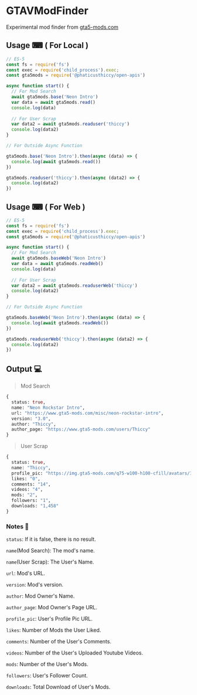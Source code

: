 # GTAVModFinder
Experimental mod finder from [gta5-mods.com](https://www.gta5-mods.com/)

##


## Usage ⌨ ( For Local )
```js
// ES-5
const fs = require('fs')
const exec = require('child_process').exec;
const gta5mods = require('@phaticusthiccy/open-apis')

async function start() {
  // For Mod Search
  await gta5mods.base('Neon Intro')
  var data = await gta5mods.read()
  console.log(data)
  
  // For User Scrap
  var data2 = await gta5mods.readuser('thiccy')
  console.log(data2)
}

// For Outside Async Function

gta5mods.base('Neon Intro').then(async (data) => {
  console.log(await gta5mods.read())
})

gta5mods.readuser('thiccy').then(async (data2) => {
  console.log(data2)
})
```

## Usage ⌨ ( For Web )
```js
// ES-5
const fs = require('fs')
const exec = require('child_process').exec;
const gta5mods = require('@phaticusthiccy/open-apis')

async function start() {
  // For Mod Search
  await gta5mods.baseWeb('Neon Intro')
  var data = await gta5mods.readWeb()
  console.log(data)
  
  // For User Scrap
  var data2 = await gta5mods.readuserWeb('thiccy')
  console.log(data2)
}

// For Outside Async Function

gta5mods.baseWeb('Neon Intro').then(async (data) => {
  console.log(await gta5mods.readWeb())
})

gta5mods.readuserWeb('thiccy').then(async (data2) => {
  console.log(data2)
})
```

## Output 💻

> Mod Search

```graphql
{
  status: true,
  name: "Neon Rockstar Intro",
  url: "https://www.gta5-mods.com/misc/neon-rockstar-intro",
  version: "3.0",
  author: "Thiccy",
  author_page: "https://www.gta5-mods.com/users/Thiccy"
}
```

> User Scrap

```graphql
{
  status: true,
  name: "Thiccy",
  profile_pic: "https://img.gta5-mods.com/q75-w100-h100-cfill/avatars/1358134/d7b595-tumblr_oshm2jYFiT1w320ago8_400.jpg",
  likes: "0",
  comments: "14",
  videos: "4",
  mods: "2",
  followers: "1",
  downloads: "1,458"
}
```

### Notes 📝

`status`: If it is false, there is no result.

`name`(Mod Search): The mod's name.

`name`(User Scrap): The User's Name.

`url`: Mod's URL.

`version`: Mod's version.

`author`: Mod Owner's Name.

`author_page`: Mod Owner's Page URL.

`profile_pic`: User's Profile Pic URL.

`likes`: Number of Mods the User Liked.

`comments`: Number of the User's Comments.

`videos`: Number of the User's Uploaded Youtube Videos.

`mods`: Number of the User's Mods.

`followers`: User's Follower Count.

`downloads`: Total Download of User's Mods.
